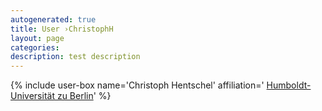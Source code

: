 ```yaml
---
autogenerated: true
title: User ›ChristophH
layout: page
categories: 
description: test description
---
```


{% include user-box name='Christoph Hentschel' affiliation=' [Humboldt-Universität zu Berlin](https://www.thereberlab.com)' %}
